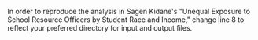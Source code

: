 In order to reproduce the analysis in Sagen Kidane's "Unequal Exposure to School Resource Officers by Student Race and Income," change line 8 to reflect your preferred directory for input and output files.